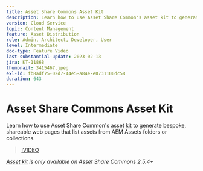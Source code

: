```yaml
---
title: Asset Share Commons Asset Kit
description: Learn how to use Asset Share Common's asset kit to generate bespoke, shareable web pages that list assets from AEM Assets folders or collections.
version: Cloud Service
topic: Content Management
feature: Asset Distribution
role: Admin, Architect, Developer, User
level: Intermediate
doc-type: Feature Video
last-substantial-update: 2023-02-13
jira: KT-11868
thumbnail: 3415467.jpeg
exl-id: fb8adf75-02d7-44e5-a84e-e0731100dc58
duration: 643
---
```

# Asset Share Commons Asset Kit

Learn how to use Asset Share Common's [asset kit](https://opensource.adobe.com/asset-share-commons/pages/asset-kit/overview/) to generate bespoke, shareable web pages that list assets from AEM Assets folders or collections.

>[!VIDEO](https://video.tv.adobe.com/v/3415467?quality=12&learn=on)

_[Asset kit](https://opensource.adobe.com/asset-share-commons/pages/asset-kit/overview/) is only available on Asset Share Commons 2.5.4+_
